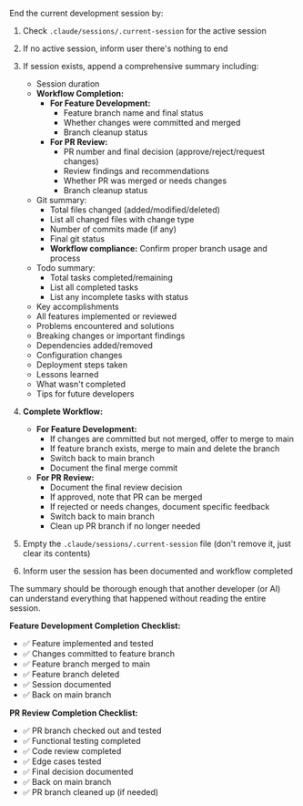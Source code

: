 End the current development session by:

1. Check `.claude/sessions/.current-session` for the active session
2. If no active session, inform user there's nothing to end
3. If session exists, append a comprehensive summary including:
   - Session duration
   - **Workflow Completion:**
     * **For Feature Development:**
       - Feature branch name and final status
       - Whether changes were committed and merged
       - Branch cleanup status
     * **For PR Review:**
       - PR number and final decision (approve/reject/request changes)
       - Review findings and recommendations
       - Whether PR was merged or needs changes
       - Branch cleanup status
   - Git summary:
     * Total files changed (added/modified/deleted)
     * List all changed files with change type
     * Number of commits made (if any)
     * Final git status
     * **Workflow compliance:** Confirm proper branch usage and process
   - Todo summary:
     * Total tasks completed/remaining
     * List all completed tasks
     * List any incomplete tasks with status
   - Key accomplishments
   - All features implemented or reviewed
   - Problems encountered and solutions
   - Breaking changes or important findings
   - Dependencies added/removed
   - Configuration changes
   - Deployment steps taken
   - Lessons learned
   - What wasn't completed
   - Tips for future developers

4. **Complete Workflow:**
   - **For Feature Development:**
     - If changes are committed but not merged, offer to merge to main
     - If feature branch exists, merge to main and delete the branch
     - Switch back to main branch
     - Document the final merge commit
   - **For PR Review:**
     - Document the final review decision
     - If approved, note that PR can be merged
     - If rejected or needs changes, document specific feedback
     - Switch back to main branch
     - Clean up PR branch if no longer needed

5. Empty the `.claude/sessions/.current-session` file (don't remove it, just clear its contents)
6. Inform user the session has been documented and workflow completed

The summary should be thorough enough that another developer (or AI) can understand everything that happened without reading the entire session.

**Feature Development Completion Checklist:**
- ✅ Feature implemented and tested
- ✅ Changes committed to feature branch
- ✅ Feature branch merged to main
- ✅ Feature branch deleted
- ✅ Session documented
- ✅ Back on main branch

**PR Review Completion Checklist:**
- ✅ PR branch checked out and tested
- ✅ Functional testing completed
- ✅ Code review completed
- ✅ Edge cases tested
- ✅ Final decision documented
- ✅ Back on main branch
- ✅ PR branch cleaned up (if needed)
